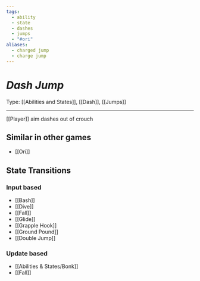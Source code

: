 ```yaml
---
tags:
  - ability
  - state
  - dashes
  - jumps
  - "#ori"
aliases:
  - charged jump
  - charge jump
---
```

# _Dash Jump_

Type: [[Abilities and States]], [[Dash]], [[Jumps]]

----


[[Player]] aim dashes out of crouch


## Similar in other games

* [[Ori]]


## State Transitions

### Input based

* [[Bash]]
* [[Dive]]
* [[Fall]]
* [[Glide]]
* [[Grapple Hook]]
* [[Ground Pound]]
* [[Double Jump]]

### Update based

* [[Abilities & States/Bonk]]
* [[Fall]]